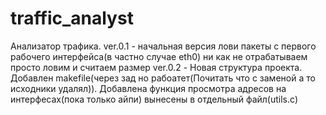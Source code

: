# traffic_analyst
Анализатор трафика. 
ver.0.1 - начальная версия лови пакеты с первого рабочего интерфейса(в частно случае eth0) ни как не отрабатываем просто ловим и считаем размер
ver.0.2 - Новая структура проекта. Добавлен makefile(через зад но рабоатет(Почитать что с заменой а то исходники удалял)). Добавлена функция просмотра адресов на интерфесах(пока только айпи) вынесены в отдельный файл(utils.c)
